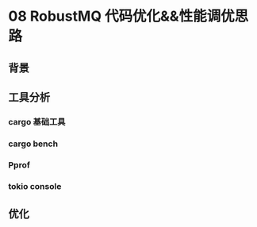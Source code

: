 # 08 RobustMQ 代码优化&&性能调优思路

## 背景

## 工具分析 
###  cargo 基础工具

### cargo bench

### Pprof

### tokio console

## 优化
